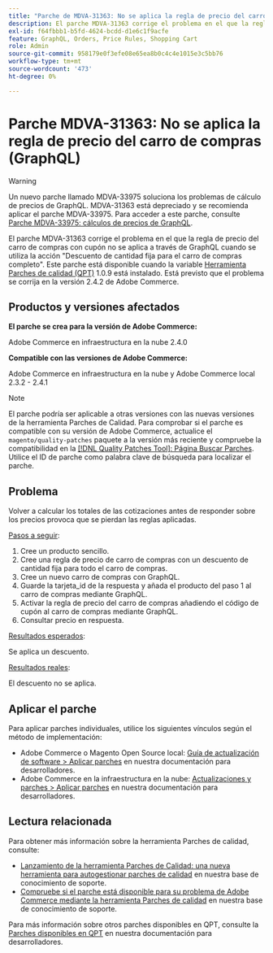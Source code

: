 ```yaml
---
title: "Parche de MDVA-31363: No se aplica la regla de precio del carro de compras (GraphQL)"
description: El parche MDVA-31363 corrige el problema en el que la regla de precio del carro de compras con cupón no se aplica a través de GraphQL cuando se utiliza la acción "Descuento de cantidad fija para el carro de compras completo". Este parche está disponible cuando está instalada la herramienta Parches de calidad (QPT) 1.0.9. Está previsto que el problema se corrija en la versión 2.4.2 de Adobe Commerce.
exl-id: f64fbbb1-b5fd-4624-bcdd-d1e6c1f9acfe
feature: GraphQL, Orders, Price Rules, Shopping Cart
role: Admin
source-git-commit: 958179e0f3efe08e65ea8b0c4c4e1015e3c5bb76
workflow-type: tm+mt
source-wordcount: '473'
ht-degree: 0%

---
```


# Parche MDVA-31363: No se aplica la regla de precio del carro de compras (GraphQL)

>[!WARNING]
>
>Un nuevo parche llamado MDVA-33975 soluciona los problemas de cálculo de precios de GraphQL. MDVA-31363 está depreciado y se recomienda aplicar el parche MDVA-33975. Para acceder a este parche, consulte [Parche MDVA-33975: cálculos de precios de GraphQL](https://experienceleague.adobe.com/docs/commerce-knowledge-base/kb/support-tools/patches/mdva-33975-magento-patch-graphql-price-calculations.html).

El parche MDVA-31363 corrige el problema en el que la regla de precio del carro de compras con cupón no se aplica a través de GraphQL cuando se utiliza la acción &quot;Descuento de cantidad fija para el carro de compras completo&quot;. Este parche está disponible cuando la variable [Herramienta Parches de calidad (QPT)](/help/announcements/adobe-commerce-announcements/magento-quality-patches-released-new-tool-to-self-serve-quality-patches.md) 1.0.9 está instalado. Está previsto que el problema se corrija en la versión 2.4.2 de Adobe Commerce.

## Productos y versiones afectados

**El parche se crea para la versión de Adobe Commerce:**

Adobe Commerce en infraestructura en la nube 2.4.0

**Compatible con las versiones de Adobe Commerce:**

Adobe Commerce en infraestructura en la nube y Adobe Commerce local 2.3.2 - 2.4.1

>[!NOTE]
>
>El parche podría ser aplicable a otras versiones con las nuevas versiones de la herramienta Parches de Calidad. Para comprobar si el parche es compatible con su versión de Adobe Commerce, actualice el `magento/quality-patches` paquete a la versión más reciente y compruebe la compatibilidad en la [[!DNL Quality Patches Tool]: Página Buscar Parches](https://devdocs.magento.com/quality-patches/tool.html#patch-grid). Utilice el ID de parche como palabra clave de búsqueda para localizar el parche.

## Problema

Volver a calcular los totales de las cotizaciones antes de responder sobre los precios provoca que se pierdan las reglas aplicadas.

<u>Pasos a seguir</u>:

1. Cree un producto sencillo.
1. Cree una regla de precio de carro de compras con un descuento de cantidad fija para todo el carro de compras.
1. Cree un nuevo carro de compras con GraphQL.
1. Guarde la tarjeta\_id de la respuesta y añada el producto del paso 1 al carro de compras mediante GraphQL.
1. Activar la regla de precio del carro de compras añadiendo el código de cupón al carro de compras mediante GraphQL.
1. Consultar precio en respuesta.

<u>Resultados esperados</u>:

Se aplica un descuento.

<u>Resultados reales</u>:

El descuento no se aplica.

## Aplicar el parche

Para aplicar parches individuales, utilice los siguientes vínculos según el método de implementación:

* Adobe Commerce o Magento Open Source local: [Guía de actualización de software > Aplicar parches](https://devdocs.magento.com/guides/v2.4/comp-mgr/patching/mqp.html) en nuestra documentación para desarrolladores.
* Adobe Commerce en la infraestructura en la nube: [Actualizaciones y parches > Aplicar parches](https://devdocs.magento.com/cloud/project/project-patch.html) en nuestra documentación para desarrolladores.

## Lectura relacionada

Para obtener más información sobre la herramienta Parches de calidad, consulte:

* [Lanzamiento de la herramienta Parches de Calidad: una nueva herramienta para autogestionar parches de calidad](/help/announcements/adobe-commerce-announcements/magento-quality-patches-released-new-tool-to-self-serve-quality-patches.md) en nuestra base de conocimiento de soporte.
* [Compruebe si el parche está disponible para su problema de Adobe Commerce mediante la herramienta Parches de calidad](/help/support-tools/patches-available-in-qpt-tool/check-patch-for-magento-issue-with-magento-quality-patches.md) en nuestra base de conocimiento de soporte.

Para más información sobre otros parches disponibles en QPT, consulte la [Parches disponibles en QPT](https://devdocs.magento.com/quality-patches/tool.html#patch-grid) en nuestra documentación para desarrolladores.
